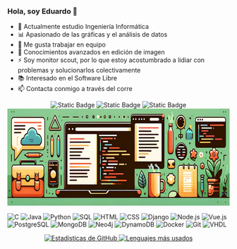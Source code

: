 ### Hola, soy Eduardo 👋

- 🌱 Actualmente estudio Ingeniería Informática
- 📊 Apasionado de las gráficas y el análisis de datos
- 👯 Me gusta trabajar en equipo
- 🎨 Conocimientos avanzados en edición de imagen
- ⚡ Soy monitor scout, por lo que estoy acostumbrado a lidiar con problemas y solucionarlos colectivamente
- 📚 Interesado en el Software Libre
- 📫 Contacta conmigo a través del corre

<p align="center">
  <img src="https://img.shields.io/badge/Deutsch-red?label=B2" alt="Static Badge" />
  <img src="https://img.shields.io/badge/English-lightblue?label=B2" alt="Static Badge" />
  <img src="https://img.shields.io/badge/Italiano-lightgreen?label=B1" alt="Static Badge" />
  <br>
  <img src="https://github.com/EduardoJunoy/EduardoJunoy/blob/main/banner.png" alt="Banner" height="220"/>
</p>

![C](https://img.shields.io/badge/C-a?style=for-the-badge&logo=C&color=grey)
![Java](https://img.shields.io/badge/Java-a?style=for-the-badge&logo=java&logoColor=grey&color=grey)
![Python](https://img.shields.io/badge/Python-a?style=for-the-badge&logo=python&color=grey)
![SQL](https://img.shields.io/badge/SQL-a?style=for-the-badge&logo=mysql&color=grey)
![HTML](https://img.shields.io/badge/HTML-a?style=for-the-badge&logo=html5&color=grey)
![CSS](https://img.shields.io/badge/CSS-a?style=for-the-badge&logo=css3&color=grey)
![Django](https://img.shields.io/badge/Django-a?style=for-the-badge&logo=django&color=grey)
![Node.js](https://img.shields.io/badge/Node.js-a?style=for-the-badge&logo=node.js&color=grey)
![Vue.js](https://img.shields.io/badge/Vue.js-a?style=for-the-badge&logo=vue.js&color=grey)
![PostgreSQL](https://img.shields.io/badge/PostgreSQL-a?style=for-the-badge&logo=postgresql&color=grey)
![MongoDB](https://img.shields.io/badge/MongoDB-a?style=for-the-badge&logo=mongodb&color=grey)
![Neo4j](https://img.shields.io/badge/Neo4j-a?style=for-the-badge&logo=neo4j&color=grey)
![DynamoDB](https://img.shields.io/badge/DynamoDB-a?style=for-the-badge&logo=amazon-dynamodb&color=grey)
![Docker](https://img.shields.io/badge/Docker-a?style=for-the-badge&logo=docker&color=grey)
![Git](https://img.shields.io/badge/Git-a?style=for-the-badge&logo=git&color=grey)
![VHDL](https://img.shields.io/badge/VHDL-a?style=for-the-badge&logo=vhdl&color=grey)


<p align="center">
  <a href="https://github.com/EduardoJunoy/github-readme-stats">
    <img src="https://github-readme-stats.vercel.app/api?username=EduardoJunoy&theme=nord&show_icons=true&locale=es&hide=contribs,prs,issues&count_private=true" alt="Estadísticas de GitHub" height="150"/>
  </a>
  <a href="https://github.com/EduardoJunoy/github-readme-stats">
    <img src="https://github-readme-stats.vercel.app/api/top-langs/?username=EduardoJunoy&theme=vue_dark&show_icons=true&locale=es&hide=jupyter%20notebook&layout=compact" alt="Lenguajes más usados" height="150"/>
  </a>
</p>
